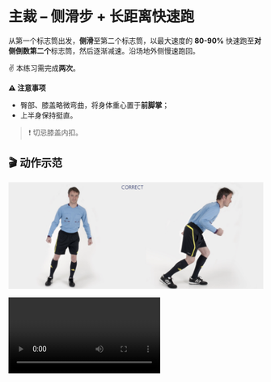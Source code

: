 # 主裁 – 侧滑步 + 长距离快速跑

从第一个标志筒出发，**侧滑**至第二个标志筒，以最大速度的 **80-90%** 快速跑至**对侧倒数第二个**标志筒，然后逐渐减速。沿场地外侧慢速跑回。

✌️ 本练习需完成**两次**。

**⚠️ 注意事项**

- 臀部、膝盖略微弯曲，将身体重心置于**前脚掌**；
- 上半身保持挺直。

>❗️ 切忌膝盖内扣。

## 🎬 动作示范

![lo_sprints](../figures/part3/sh_sprintsp.png)

<div class="center-video">
    <video controls>
        <source src="../videos/part3/lo_sprints.mp4" type="video/mp4">
    </video>
</div>
